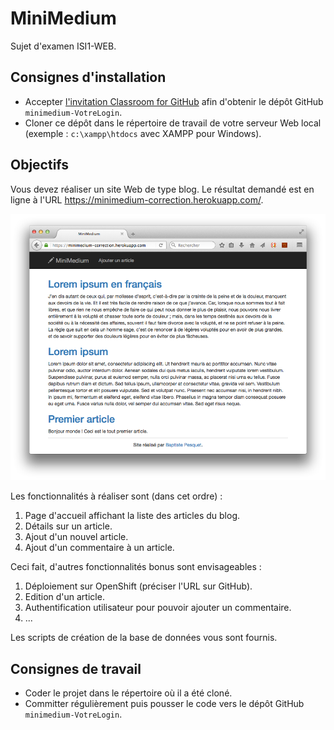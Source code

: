 # MiniMedium

Sujet d'examen ISI1-WEB.

## Consignes d'installation

* Accepter [l'invitation Classroom for GitHub](https://classroom.github.com/assignment-invitations/8d66539761d8a385db7f8f631f55053d) afin d'obtenir le dépôt GitHub `minimedium-VotreLogin`.
* Cloner ce dépôt dans le répertoire de travail de votre serveur Web local (exemple : `c:\xampp\htdocs` avec XAMPP pour Windows).

## Objectifs

Vous devez réaliser un site Web de type blog. Le résultat demandé est en ligne à l'URL https://minimedium-correction.herokuapp.com/.

![](minimedium.png)

Les fonctionnalités à réaliser sont (dans cet ordre) :

1. Page d'accueil affichant la liste des articles du blog.
2. Détails sur un article.
3. Ajout d'un nouvel article.
4. Ajout d'un commentaire à un article.

Ceci fait, d'autres fonctionnalités bonus sont envisageables :
1. Déploiement sur OpenShift (préciser l'URL sur GitHub).
2. Edition d'un article.
3. Authentification utilisateur pour pouvoir ajouter un commentaire.
4. ...

Les scripts de création de la base de données vous sont fournis.

## Consignes de travail

* Coder le projet dans le répertoire où il a été cloné.
* Committer régulièrement puis pousser le code vers le dépôt GitHub `minimedium-VotreLogin`.
